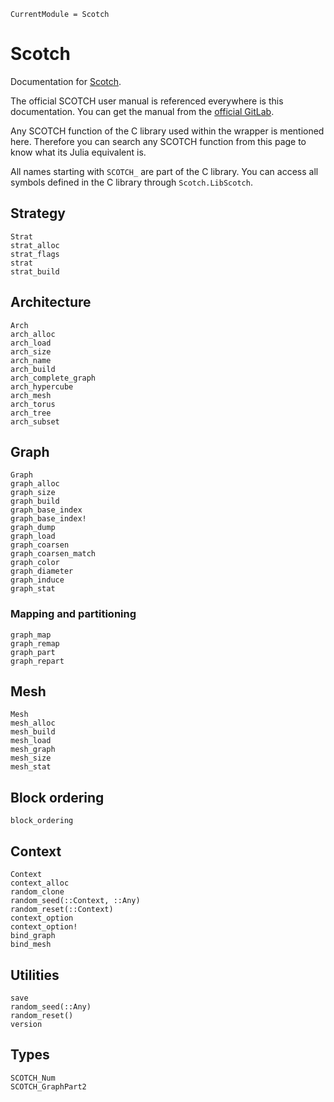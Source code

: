 ```@meta
CurrentModule = Scotch
```

# Scotch

Documentation for [Scotch](https://github.com/Keluaa/Scotch.jl).

The official SCOTCH user manual is referenced everywhere is this documentation.
You can get the manual from the [official GitLab](https://gitlab.inria.fr/scotch/scotch/tree/master/doc).

Any SCOTCH function of the C library used within the wrapper is mentioned here.
Therefore you can search any SCOTCH function from this page to know what its Julia equivalent is.

All names starting with `SCOTCH_` are part of the C library.
You can access all symbols defined in the C library through `Scotch.LibScotch`.

## Strategy

```@docs
Strat
strat_alloc
strat_flags
strat
strat_build
```

## Architecture

```@docs
Arch
arch_alloc
arch_load
arch_size
arch_name
arch_build
arch_complete_graph
arch_hypercube
arch_mesh
arch_torus
arch_tree
arch_subset
```

## Graph

```@docs
Graph
graph_alloc
graph_size
graph_build
graph_base_index
graph_base_index!
graph_dump
graph_load
graph_coarsen
graph_coarsen_match
graph_color
graph_diameter
graph_induce
graph_stat
```

### Mapping and partitioning

```@docs
graph_map
graph_remap
graph_part
graph_repart
```

## Mesh

```@docs
Mesh
mesh_alloc
mesh_build
mesh_load
mesh_graph
mesh_size
mesh_stat
```

## Block ordering

```@docs
block_ordering
```

## Context

```@docs
Context
context_alloc
random_clone
random_seed(::Context, ::Any)
random_reset(::Context)
context_option
context_option!
bind_graph
bind_mesh
```

## Utilities

```@docs
save
random_seed(::Any)
random_reset()
version
```

## Types

```@docs
SCOTCH_Num
SCOTCH_GraphPart2
```
